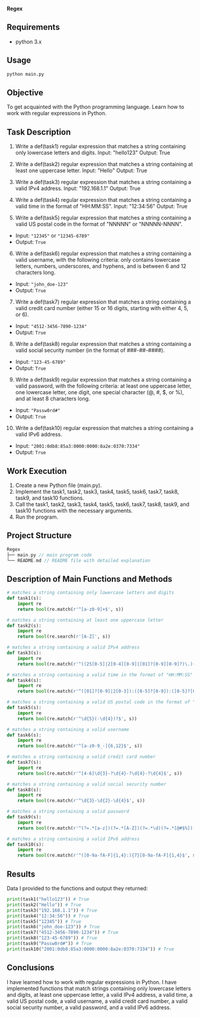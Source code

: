 **Regex**

## Requirements
- python 3.x

## Usage

```sh
python main.py
```

## Objective

To get acquainted with the Python programming language. Learn how to work with regular expressions in Python.

## Task Description

1. Write a def(task1) regular expression that matches a string containing only lowercase letters and digits. Input: "hello123" Output: True

2. Write a def(task2) regular expression that matches a string containing at least one uppercase letter. Input: "Hello" Output: True

3. Write a def(task3) regular expression that matches a string containing a valid IPv4 address. Input: "192.168.1.1" Output: True

4. Write a def(task4) regular expression that matches a string containing a valid time in the format of "HH:MM:SS". Input: "12:34:56" Output: True

5. Write a def(task5) regular expression that matches a string containing a valid US postal code in the format of "NNNNN" or "NNNNN-NNNN". 
- Input: `"12345"` or `"12345-6789"`
- Output: `True`

6. Write a def(task6) regular expression that matches a string containing a valid username, with the following criteria: only contains lowercase letters, numbers, underscores, and hyphens, and is between 6 and 12 characters long. 
- Input: `"john_doe-123"` 
- Output: `True`

7. Write a def(task7) regular expression that matches a string containing a valid credit card number (either 15 or 16 digits, starting with either 4, 5, or 6). 
- Input: `"4512-3456-7890-1234"`
- Output: `True`

8. Write a def(task8) regular expression that matches a string containing a valid social security number (in the format of ###-##-####).
- Input: `"123-45-6789"`
- Output: `True`

9. Write a def(task9) regular expression that matches a string containing a valid password, with the following criteria: at least one uppercase letter, one lowercase letter, one digit, one special character (@, #, $, or %), and at least 8 characters long. 
- Input: `"Passw0rd#"`
- Output: `True`

10. Write a def(task10) regular expression that matches a string containing a valid IPv6 address.
- Input: `"2001:0db8:85a3:0000:0000:8a2e:0370:7334"` 
- Output: `True`

## Work Execution

1. Create a new Python file (main.py).
2. Implement the task1, task2, task3, task4, task5, task6, task7, task8, task9, and task10 functions.
3. Call the task1, task2, task3, task4, task5, task6, task7, task8, task9, and task10 functions with the necessary arguments.
4. Run the program.

## Project Structure

```rust
Regex
├── main.py // main program code
└── README.md // README file with detailed explanation
```

## Description of Main Functions and Methods

```python
# matches a string containing only lowercase letters and digits
def task1(s):
    import re
    return bool(re.match(r'^[a-z0-9]+$', s))

# matches a string containing at least one uppercase letter
def task2(s):
    import re
    return bool(re.search(r'[A-Z]', s))

# matches a string containing a valid IPv4 address
def task3(s):
    import re
    return bool(re.match(r'^((25[0-5]|2[0-4][0-9]|[01]?[0-9][0-9]?)\.){3}(25[0-5]|2[0-4][0-9]|[01]?[0-9][0-9]?)$', s))

# matches a string containing a valid time in the format of "HH:MM:SS"
def task4(s):
    import re
    return bool(re.match(r'^([01]?[0-9]|2[0-3]):([0-5]?[0-9]):([0-5]?[0-9])$', s))

# matches a string containing a valid US postal code in the format of "NNNNN" or "NNNNN-NNNN"
def task5(s):
    import re
    return bool(re.match(r'^\d{5}(-\d{4})?$', s))

# matches a string containing a valid username
def task6(s):
    import re
    return bool(re.match(r'^[a-z0-9_-]{6,12}$', s))

# matches a string containing a valid credit card number
def task7(s):
    import re
    return bool(re.match(r'^[4-6]\d{3}-?\d{4}-?\d{4}-?\d{4}$', s))

# matches a string containing a valid social security number
def task8(s):
    import re
    return bool(re.match(r'^\d{3}-\d{2}-\d{4}$', s))

# matches a string containing a valid password
def task9(s):
    import re
    return bool(re.match(r'^(?=.*[a-z])(?=.*[A-Z])(?=.*\d)(?=.*[@#$%])[A-Za-z\d@#$%]{8,}$', s))

# matches a string containing a valid IPv6 address
def task10(s):
    import re
    return bool(re.match(r'^([0-9a-fA-F]{1,4}:){7}[0-9a-fA-F]{1,4}$', s))
```

## Results

Data I provided to the functions and output they returned:

```python
print(task1("hello123")) # True
print(task2("Hello")) # True
print(task3("192.168.1.1")) # True
print(task4("12:34:56")) # True
print(task5("12345")) # True
print(task6("john_doe-123")) # True
print(task7("4512-3456-7890-1234")) # True
print(task8("123-45-6789")) # True
print(task9("Passw0rd#")) # True
print(task10("2001:0db8:85a3:0000:0000:8a2e:0370:7334")) # True
```

## Conclusions

I have learned how to work with regular expressions in Python. I have implemented functions that match strings containing only lowercase letters and digits, at least one uppercase letter, a valid IPv4 address, a valid time, a valid US postal code, a valid username, a valid credit card number, a valid social security number, a valid password, and a valid IPv6 address.
